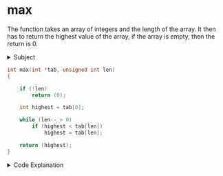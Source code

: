 # max

The function takes an array of integers and the length of the array. It then has to return the highest value of the array, if the array is empty, then the return is 0.

<details>
  <summary>Subject</summary>

### Subject

    Assignment name  : max
    Expected files   : max.c
    Allowed functions:
    --------------------------------------------------------------------------------

    Write the following function:

    int		max(int* tab, unsigned int len);

    The first parameter is an array of int, the second is the number of elements in
    the array.

    The function returns the largest number found in the array.

    If the array is empty, the function returns 0.

</details>

```c showLineNumbers
int max(int *tab, unsigned int len)
{

    if (!len)
        return (0);

    int highest = tab[0];

    while (len-- > 0)
        if (highest < tab[len])
            highest = tab[len];

    return (highest);
}
```

<details>
  <summary>Code Explanation</summary>

### Code Explanation

- **line 4:** if the len(gth) of the array is 0 then it is empty, return 0
- **line 7:** initiate the variable highest with the first value of the array
- **line 9:** as long length is bigger then 0, subtract 1 to get the index
- **line 10:** if the current value of the array is bigger then the highest, then overwrite it.

</details>
